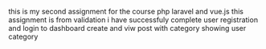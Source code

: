 this is my second assignment for the course
php laravel and vue.js
this assignment is from validation
i have successfuly complete user registration and login to dashboard
create and viw post with category
showing user category
